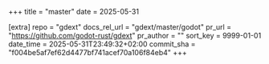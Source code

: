 +++
title = "master"
date = 2025-05-31

[extra]
repo = "gdext"
docs_rel_url = "gdext/master/godot"
pr_url = "https://github.com/godot-rust/gdext"
pr_author = ""
sort_key = 9999-01-01
date_time = 2025-05-31T23:49:32+02:00
commit_sha = "f004be5af7ef62d4477bf741acef70a106f84eb4"
+++


